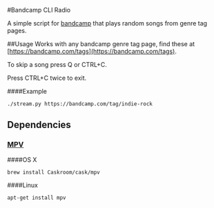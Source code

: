 #Bandcamp CLI Radio

A simple script for [bandcamp](https://bandcamp.com) that plays random songs from genre tag pages.

##Usage
Works with any bandcamp genre tag page, find these at  [https://bandcamp.com/tags](https://bandcamp.com/tags).  

To skip a song press Q or CTRL+C. 

Press CTRL+C twice to exit.

####Example

    ./stream.py https://bandcamp.com/tag/indie-rock



## Dependencies

### [MPV](https://mpv.io)

####OS X


    brew install Caskroom/cask/mpv

####Linux

    apt-get install mpv















